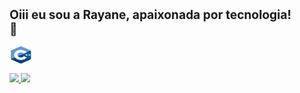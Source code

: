 ## Oiii eu sou a Rayane, apaixonada por tecnologia! 👋

<div>
  <img align="center" alt="Rayane-C++" height="30" width="40" src="https://raw.githubusercontent.com/devicons/devicon/master/icons/cplusplus/cplusplus-original.svg" />
</div>

<br>

<div>
  <a href="https://www.linkedin.com/in/rayane-ramos-396b1524b" target="_blank">
    <img src="https://img.shields.io/badge/-LinkedIn-%230077B5?style=for-the-badge&logo=linkedin&logoColor=white" />
  </a> 
  <a href="mailto:rayane.ramos1515@gmail.com">
    <img src="https://img.shields.io/badge/-Gmail-%23333?style=for-the-badge&logo=gmail&logoColor=white" />
  </a>
</div>
